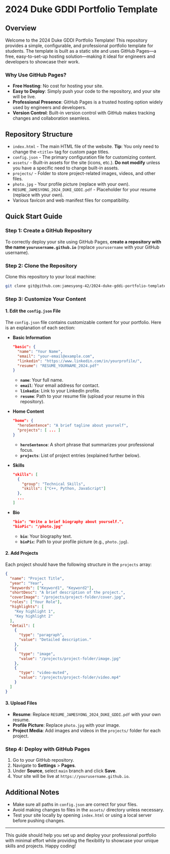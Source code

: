 
# 2024 Duke GDDI Portfolio Template

## Overview

Welcome to the 2024 Duke GDDI Portfolio Template! This repository provides a simple, configurable, and professional portfolio template for students. The template is built as a static site and uses GitHub Pages—a free, easy-to-set-up hosting solution—making it ideal for engineers and developers to showcase their work.

### Why Use GitHub Pages?

- **Free Hosting**: No cost for hosting your site.
- **Easy to Deploy**: Simply push your code to the repository, and your site will be live.
- **Professional Presence**: GitHub Pages is a trusted hosting option widely used by engineers and developers.
- **Version Control**: Built-in version control with GitHub makes tracking changes and collaboration seamless.

## Repository Structure

- `index.html` - The main HTML file of the website. **Tip**: You only need to change the `<title>` tag for custom page titles.
- `config.json` - The primary configuration file for customizing content.
- `assets/` - Built-in assets for the site (icons, etc.). **Do not modify** unless you have a specific need to change built-in assets.
- `projects/` - Folder to store project-related images, videos, and other files.
- `photo.jpg` - Your profile picture (replace with your own).
- `RESUME_JAMESYONG_2024_DUKE_GDDI.pdf` - Placeholder for your resume (replace with your own).
- Various favicon and web manifest files for compatibility.

## Quick Start Guide

### Step 1: Create a GitHub Repository

To correctly deploy your site using GitHub Pages, **create a repository with the name `yourusername.github.io`** (replace `yourusername` with your GitHub username).

### Step 2: Clone the Repository

Clone this repository to your local machine:

```bash
git clone git@github.com:jamesyong-42/2024-duke-gddi-portfolio-template.git
```

### Step 3: Customize Your Content

#### 1. Edit the `config.json` File

The `config.json` file contains customizable content for your portfolio. Here is an explanation of each section:

- **Basic Information**
  ```json
  "basic": {
    "name": "Your Name",
    "email": "your-email@example.com",
    "linkedin": "https://www.linkedin.com/in/yourprofile/",
    "resume": "RESUME_YOURNAME_2024.pdf"
  }
  ```
  - **`name`**: Your full name.
  - **`email`**: Your email address for contact.
  - **`linkedin`**: Link to your LinkedIn profile.
  - **`resume`**: Path to your resume file (upload your resume in this repository).

- **Home Content**
  ```json
  "home": {
    "heroSentence": "A brief tagline about yourself",
    "projects": [ ... ]
  }
  ```
  - **`heroSentence`**: A short phrase that summarizes your professional focus.
  - **`projects`**: List of project entries (explained further below).

- **Skills**
  ```json
  "skills": [
    {
      "group": "Technical Skills",
      "skills": ["C++, Python, JavaScript"]
    },
    ...
  ]
  ```

- **Bio**
  ```json
  "bio": "Write a brief biography about yourself.",
  "bioPic": "/photo.jpg"
  ```
  - **`bio`**: Your biography text.
  - **`bioPic`**: Path to your profile picture (e.g., `photo.jpg`).

#### 2. Add Projects

Each project should have the following structure in the `projects` array:

```json
{
  "name": "Project Title",
  "year": "Year",
  "keywords": ["Keyword1", "Keyword2"],
  "shortDesc": "A brief description of the project.",
  "coverImage": "/projects/project-folder/cover.jpg",
  "roles": ["Your Role"],
  "highlights": [
    "Key highlight 1",
    "Key highlight 2"
  ],
  "detail": [
    {
      "type": "paragraph",
      "value": "Detailed description."
    },
    {
      "type": "image",
      "value": "/projects/project-folder/image.jpg"
    },
    {
      "type": "video-muted",
      "value": "/projects/project-folder/video.mp4"
    }
  ]
}
```


#### 3. Upload Files

- **Resume**: Replace `RESUME_JAMESYONG_2024_DUKE_GDDI.pdf` with your own resume.
- **Profile Picture**: Replace `photo.jpg` with your image.
- **Project Media**: Add images and videos in the `projects/` folder for each project.

### Step 4: Deploy with GitHub Pages

1. Go to your GitHub repository.
2. Navigate to **Settings** > **Pages**.
3. Under **Source**, select `main` branch and click **Save**.
4. Your site will be live at `https://yourusername.github.io`.

## Additional Notes

- Make sure all paths in `config.json` are correct for your files.
- Avoid making changes to files in the `assets/` directory unless necessary.
- Test your site locally by opening `index.html` or using a local server before pushing changes.

---

This guide should help you set up and deploy your professional portfolio with minimal effort while providing the flexibility to showcase your unique skills and projects. Happy coding!
